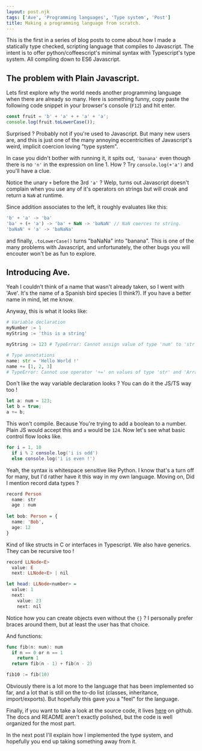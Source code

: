 ```yaml
---
layout: post.njk
tags: ['Ave', 'Programming languages', 'Type system', 'Post']
title: Making a programming language from scratch. 
---
```


This is the first in a series of blog posts to come about how I made a statically type checked, scripting 
language that compiles to Javascript. The intent is to offer python/coffeescript's minimal syntax
with Typescript's type system. All compiling down to ES6 Javascript.


## The problem with Plain Javascript.

Lets first explore *why* the world needs another programming language when there are already so many.
Here is something funny, copy paste the following code snippet in your browser's console (`F12`) and
hit enter. 

```js
const fruit = 'b' + 'a' + + 'a' + 'a';
console.log(fruit.toLowerCase());
```

Surprised ? 
Probably not if you're used to Javascript. But many new users are, and this is just one of the many annoying eccentricities 
of Javascript's weird, implicit coercion loving "type system".

In case you didn't bother with running it, it spits out, `'banana'` even though there is no `'n'`  in the expression on line 1.
How ? Try `console.log(+'a')` and you'll have a clue.

Notice the unary `+` before the 3rd `'a'` ? Welp, turns out Javascript doesn't complain when you use any of it's operators on 
strings but will croak and return a `NaN` at runtime.

Since addition associates to the left, it roughly evaluates like this: 


```js
'b' + 'a' -> 'ba' 
'ba' + (+ 'a') -> 'ba' + NaN -> 'baNaN' // NaN coerces to string.
'baNaN' + 'a' -> 'baNaNa'
```

and finally, `.toLowerCase()`  turns "baNaNa" into "banana". This is one of the many problems with Javascript,
 and unfortunately, the other bugs you will encouter won't be as fun to explore.  

## Introducing Ave.

Yeah I couldn't think of a name that wasn't already taken, so I went with 'Ave'. It's the name of a Spanish bird species (I think?).
If you have a better name in mind, let me know.

Anyway, this is what it looks like: 

```py
# Variable declaration 
myNumber := 1
myString := 'this is a string'

myString := 123 # TypeError: Cannot assign value of type 'num' to 'str'.

# Type annotations
name: str = 'Hello World !'
name += [1, 2, 3] 
# TypeError: Cannot use operator '+=' on values of type 'str' and 'Array<num>' 
```

Don't like the way variable declaration looks ? You can do it the JS/TS way too !

```ts
let a: num = 123;
let b = true;
a += b; 
```

This won't compile. Because You're trying to add a boolean to a number. 
Plain JS would accept this and `a` would be `124`. Now let's see what basic control flow looks like.

```lua
for i = 1, 10
  if i % 2 console.log('i is odd')
  else console.log('i is even !')
```

Yeah, the syntax is whitespace sensitive like Python. I know that's a turn off for many, but I'd 
rather have it this way in my own language. Moving on, 
Did I mention record data types ?

```hs
record Person
  name: str
  age : num
  
let bob: Person = {
  name: 'Bob',
  age: 12
}
```

Kind of like structs in C or interfaces in Typescript. 
We also have generics.
They can be recursive too !

```hs
record LLNode<E>
  value: E
  next: LLNode<E> | nil

let head: LLNode<number> =
  value: 1
  next:
    value: 23
    next: nil
```

Notice how you can create objects even without the `{}` ? I personally prefer braces around them,
but at least the user has that choice.

And functions:

```go
func fib(n: num): num
  if n == 0 or n == 1
    return 1
  return fib(n - 1) + fib(n - 2)

fib10 := fib(10)
```

Obviously there is a lot more to the language that has been implemented so far, 
and a lot that is still on the to-do list (classes, inheritance, import/exports). But hopefully 
this gave you a "feel" for the language.


Finally, if you want to take a look at the source code, it lives [here](https://github.com/srijan-paul/AveTS) on github.
The docs and README aren't exactly polished, but the code is well organized for the most part.


In the next post I'll explain how I implemented the type system, and hopefully you end up taking something away from it. 
